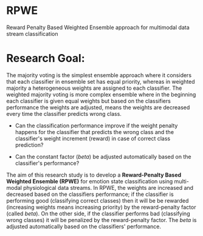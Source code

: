 # RPWE
Reward Penalty Based Weighted Ensemble approach for multimodal data stream classification

# Research Goal:

The majority voting is the simplest ensemble approach where it considers that each classifier in ensemble set has equal priority, whereas in weighted majority a heterogeneous weights are assigned to each classifier. The weighted majority voting is more complex ensemble where in the beginning each classifier is given equal weights but based on the classifiers performance the weights are adjusted, means the weights are decreased every time the classifier predicts wrong class.  

 - Can the classification performance improve if the weight penalty happens for the classifier that predicts the wrong class and the classifier's weight increment (reward) in case of correct class prediction?

 - Can the constant factor (_beta_) be adjusted automatically based on the classifier's performance?

The aim of this research study is to develop a **Reward-Penalty Based Weighted Ensemble (RPWE)** for emotion state classification using multi-modal physiological data streams. In RPWE, the weights are increased and decreased based on the classifiers performance; if the classifier is performing good (classifying correct classes) then it will be be rewarded (increasing weights means increasing priority) by the reward-penalty factor (called _beta_). On the other side, if the classifier performs bad (classifying wrong classes) it will be penalized  by the reward-penalty factor. The _beta_ is adjusted automatically based on the classifiers' performance.  
